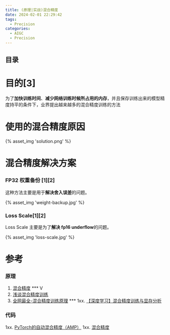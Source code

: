 ```yaml
---
title: (原理|实战)混合精度 
date: 2024-02-01 22:29:42
tags:
  - Precision
categories:
  - AIGC
  - Precision
---
```


<p></p>
<!-- more -->

## 目录
<!-- toc -->

# 目的[3]
为了**加快训练时间**、**减少网络训练时候所占用的内存**，并且保存训练出来的模型精度持平的条件下，业界提出越来越多的混合精度训练的方法

# 使用的混合精度原因
{%  asset_img  'solution.png'  %}

# 混合精度解决方案
### FP32 权重备份 [1][2]

这种方法主要是用于**解决舍入误差**的问题。

{% asset_img 'weight-backup.jpg' %} 

### Loss Scale[1][2]

Loss Scale 主要是为了**解决 fp16 underflow**的问题。

{% asset_img 'loss-scale.jpg' %} 





# 参考
### 原理
1. [混合精度](https://www.bilibili.com/video/BV1R94y1g78L?p=6)  *** V
2. [浅谈混合精度训练](https://zhuanlan.zhihu.com/p/103685761)
3. [全网最全-混合精度训练原理](https://zhuanlan.zhihu.com/p/441591808)  *** 
1xx. [【深度学习】混合精度训练与显存分析](https://zhuanlan.zhihu.com/p/608634079)

### 代码
1xx. [PyTorch的自动混合精度（AMP）](https://zhuanlan.zhihu.com/p/165152789) 
1xx. [混合精度](https://tensorflow.google.cn/guide/mixed_precision?hl=zh-cn)